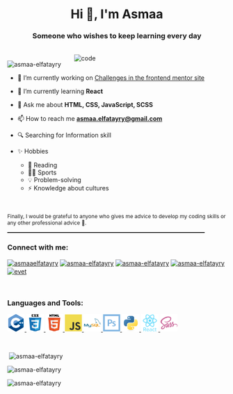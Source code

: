 <h1 align="center">Hi 👋, I'm Asmaa</h1>
<h3 align="center">Someone who wishes to keep learning every day</h3>

<br>

<img width="350" align="right" alt="code" src="https://th.bing.com/th/id/R.ec5661da953af647bf0cd8bc2c852afb?rik=U8dgcy%2bZUip4Og&riu=http%3a%2f%2fcdn.lowgif.com%2ffull%2f64fbeee9caf183b6-.gif&ehk=ujY%2b0qjns9xMDgRzomapfqaky357HrzgXMMM0SBDflg%3d&risl=&pid=ImgRaw&r=0" alt="">
          
<p align="left"> <img src="https://komarev.com/ghpvc/?username=asmaa-elfatayry&label=Profile%20views&color=0e75b6&style=flat" alt="asmaa-elfatayry" /> </p>

- 🔭 I’m currently working on [Challenges in the frontend mentor site](https://github.com/asmaa-elfatayry/Frontend-Mentor-Challenges)

- 🌱 I’m currently learning **React**

- 💬 Ask me about **HTML, CSS, JavaScript, SCSS**

- 📫 How to reach me **asmaa.elfatayry@gmail.com**

- 🔍 Searching for Information skill

- ✨ Hobbies
 
  - 📖 Reading
  - 🤸‍♂️ Sports
  - 💡 Problem-solving
  - ⚡ Knowledge about cultures
 
 <br>
<p style="font-size:12px">Finally, I would be grateful to anyone who gives me advice to develop my coding skills or any other professional advice 🙏.</p>
 <hr style=" width:90%; height:2px; align-align:center">

<h3 align="left">Connect with me:</h3>
<p align="left">
<a href="https://codepen.io/asmaaelfatayry" target="blank"><img align="center" src="https://raw.githubusercontent.com/rahuldkjain/github-profile-readme-generator/master/src/images/icons/Social/codepen.svg" alt="asmaaelfatayry" height="30" width="40" /></a>
<a href="https://linkedin.com/in/asmaa-elfatayry" target="blank"><img align="center" src="https://raw.githubusercontent.com/rahuldkjain/github-profile-readme-generator/master/src/images/icons/Social/linked-in-alt.svg" alt="asmaa-elfatayry" height="30" width="40" /></a>
<a href="https://fb.com/asmaa.elfatayry" target="blank"><img align="center" src="https://raw.githubusercontent.com/rahuldkjain/github-profile-readme-generator/master/src/images/icons/Social/facebook.svg" alt="asmaa-elfatayry" height="30" width="40" /></a>
<a href="https://www.behance.net/asmaaelfatayry" target="blank"><img align="center" src="https://raw.githubusercontent.com/rahuldkjain/github-profile-readme-generator/master/src/images/icons/Social/behance.svg" alt="asmaa-elfatayry" height="30" width="40" /></a>
<a href="https://codeforces.com/profile/evet" target="blank"><img align="center" src="https://raw.githubusercontent.com/rahuldkjain/github-profile-readme-generator/master/src/images/icons/Social/codeforces.svg" alt="evet" height="30" width="40" /></a>
</p>
<br>

<h3 align="left">Languages and Tools:</h3>
<p align="left"> <a href="https://www.w3schools.com/cpp/" target="_blank" rel="noreferrer"> <img src="https://raw.githubusercontent.com/devicons/devicon/master/icons/cplusplus/cplusplus-original.svg" alt="cplusplus" width="40" height="40"/> </a> <a href="https://www.w3schools.com/css/" target="_blank" rel="noreferrer"> <img src="https://raw.githubusercontent.com/devicons/devicon/master/icons/css3/css3-original-wordmark.svg" alt="css3" width="40" height="40"/> </a> <a href="https://www.w3.org/html/" target="_blank" rel="noreferrer"> <img src="https://raw.githubusercontent.com/devicons/devicon/master/icons/html5/html5-original-wordmark.svg" alt="html5" width="40" height="40"/> </a> <a href="https://developer.mozilla.org/en-US/docs/Web/JavaScript" target="_blank" rel="noreferrer"> <img src="https://raw.githubusercontent.com/devicons/devicon/master/icons/javascript/javascript-original.svg" alt="javascript" width="40" height="40"/> </a> <a href="https://www.mysql.com/" target="_blank" rel="noreferrer"> <img src="https://raw.githubusercontent.com/devicons/devicon/master/icons/mysql/mysql-original-wordmark.svg" alt="mysql" width="40" height="40"/> </a> <a href="https://www.photoshop.com/en" target="_blank" rel="noreferrer"> <img src="https://raw.githubusercontent.com/devicons/devicon/master/icons/photoshop/photoshop-line.svg" alt="photoshop" width="40" height="40"/> </a> <a href="https://www.python.org" target="_blank" rel="noreferrer"> <img src="https://raw.githubusercontent.com/devicons/devicon/master/icons/python/python-original.svg" alt="python" width="40" height="40"/> </a> <a href="https://reactjs.org/" target="_blank" rel="noreferrer"> <img src="https://raw.githubusercontent.com/devicons/devicon/master/icons/react/react-original-wordmark.svg" alt="react" width="40" height="40"/> </a> <a href="https://sass-lang.com" target="_blank" rel="noreferrer"> <img src="https://raw.githubusercontent.com/devicons/devicon/master/icons/sass/sass-original.svg" alt="sass" width="40" height="40"/> </a> </p>

<br>

<p  style="width:100%">&nbsp;<img width="450px"src="https://github-readme-stats.vercel.app/api?username=asmaa-elfatayry&show_icons=true&locale=en" alt="asmaa-elfatayry" /></p>
<p style="width:100%" ><img width="450px"  src="https://github-readme-stats.vercel.app/api/top-langs?username=asmaa-elfatayry&show_icons=true&locale=en&layout=compact" alt="asmaa-elfatayry" /></p>

<p style="width:100%"  ><img width="450px" src="https://github-readme-streak-stats.herokuapp.com/?user=asmaa-elfatayry&" alt="asmaa-elfatayry" /></p>
